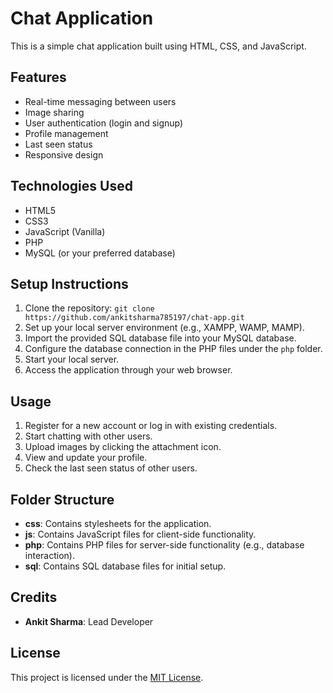 # Chat Application

This is a simple chat application built using HTML, CSS, and JavaScript.

## Features

- Real-time messaging between users
- Image sharing
- User authentication (login and signup)
- Profile management
- Last seen status
- Responsive design

## Technologies Used

- HTML5
- CSS3
- JavaScript (Vanilla)
- PHP
- MySQL (or your preferred database)

## Setup Instructions

1. Clone the repository: `git clone https://github.com/ankitsharma785197/chat-app.git`
2. Set up your local server environment (e.g., XAMPP, WAMP, MAMP).
3. Import the provided SQL database file into your MySQL database.
4. Configure the database connection in the PHP files under the `php` folder.
5. Start your local server.
6. Access the application through your web browser.

## Usage

1. Register for a new account or log in with existing credentials.
2. Start chatting with other users.
3. Upload images by clicking the attachment icon.
4. View and update your profile.
6. Check the last seen status of other users.

## Folder Structure

- **css**: Contains stylesheets for the application.
- **js**: Contains JavaScript files for client-side functionality.
- **php**: Contains PHP files for server-side functionality (e.g., database interaction).
- **sql**: Contains SQL database files for initial setup.

## Credits

- **Ankit Sharma**: Lead Developer

## License

This project is licensed under the [MIT License](LICENSE).


